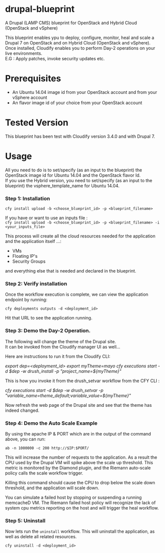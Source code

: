 # drupal-blueprint
A Drupal (LAMP CMS) blueprint for OpenStack and Hybrid Cloud (OpenStack and vSphere)

This blueprint enables ypu to deploy, configure, monitor, heal and scale a Drupal 7 on OpenStack and on Hybrid Cloud (OpenStack and vSphere). <br>
Once installed, Cloudify enables you to perform Day-2 operations on your live environments. <br>
E.G :  Apply patches, invoke security updates etc. <br>


# Prerequisites

- An Ubuntu 14.04 image id from your OpenStack account and from your vSphere account <br>
- An flavor image id of your choice from your OpenStack account <br>

# Tested Version

This blueprint has been test with Cloudify version 3.4.0 and with Drupal 7.

# Usage

All you need to do is to set/specify (as an input to the blueprint) the OpenStack image id for Ubuntu 14.04 and the OpenStack flavor Id. <br>
If you use the Hybrid version, you need to set/specify (as an input to the blueprint) the vsphere_template_name for Ubuntu 14.04.


### Step 1: Installation

`cfy install upload -b <choose_blueprint_id> -p <blueprint_filename>` <br>

If you have or want to use an inputs file : <br>
`cfy install upload -b <choose_blueprint_id> -p <blueprint_filename> -i <your_inputs_file>` <br>

This process will create all the cloud resources needed for the application and the application itself ...: <br>

- VMs
- Floating IP's
- Security Groups

and everything else that is needed and declared in the blueprint.<br>

### Step 2: Verify installation

Once the workflow execution is complete, we can view the application endpoint by running: <br>

`cfy deployments outputs -d <deployment_id>`

Hit that URL to see the application running.

### Step 3: Demo the Day-2 Operation.

The following will change the theme of the Drupal site. <br>
It can be invoked from the Cloudify manager UI as well...

Here are instructions to run it from the Cloudify CLI: <br>

*export dep=<deployment_id>*
*export myTheme=mayo*
*cfy executions start -d $dep  -w drush_install -p "project_name=${myTheme}"*

This is how you invoke it from the drush_setvar workflow from the CFY CLI :

*cfy executions start -d $dep  -w drush_setvar -p "variable_name=theme_default;variable_value=${myTheme}"*

Now refresh the web page of the Drupal site and see that the theme has indeed changed.


### Step 4: Demo the Auto Scale Example

By using the apache IP & PORT which are in the output of the command above, you can run:

`ab -n 1000000 -c 200 http://$IP:$PORT/`

This will increase the number of requests to the application. As a result the CPU used by the Drupal VM will spike above the scale up threshold. This metric is monitored by the Diamond plugin, and the Riemann auto-scale policy calls the scale workflow trigger.

Killing this command should cause the CPU to drop below the scale down threshold, and the application will scale down.

You can simulate a failed host by stopping or suspending a running memcacheD VM. The Riemann failed host policy will recognize the lack of system cpu metrics reporting on the host and will trigger the heal workflow.

### Step 5: Uninstall

Now lets run the `uninstall` workflow. This will uninstall the application,
as well as delete all related resources. <br>

`cfy uninstall -d <deployment_id>`

